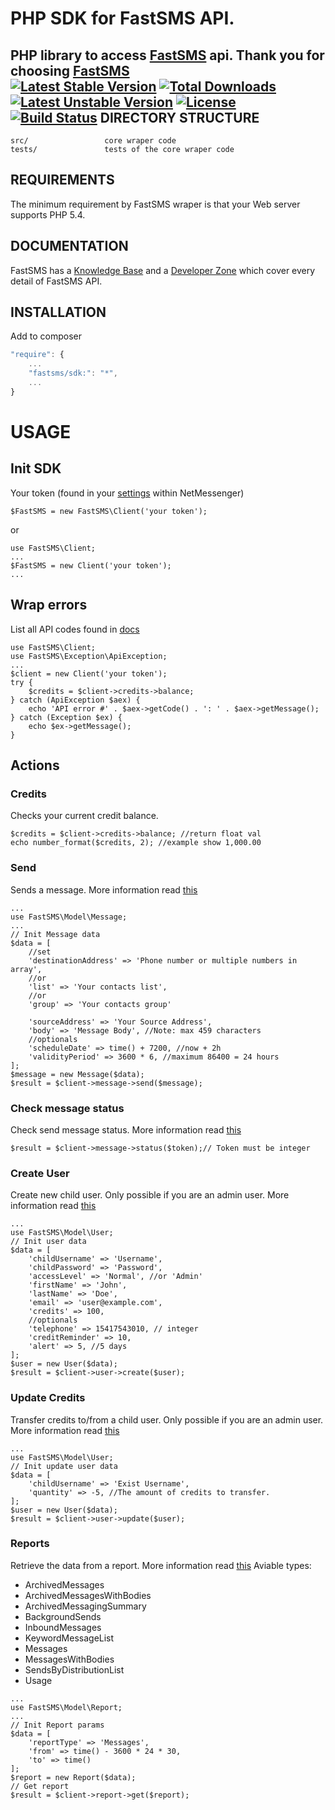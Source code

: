 PHP SDK for FastSMS API.
===========================
PHP library to access [FastSMS](http://www.fastsms.co.uk/) api.
Thank you for choosing [FastSMS](http://www.fastsms.co.uk/)<br/>
[![Latest Stable Version](https://poser.pugx.org/netsecrets/fastsms/v/stable)](https://packagist.org/packages/netsecrets/fastsms)
[![Total Downloads](https://poser.pugx.org/netsecrets/fastsms/downloads)](https://packagist.org/packages/netsecrets/fastsms)
[![Latest Unstable Version](https://poser.pugx.org/netsecrets/fastsms/v/unstable)](https://packagist.org/packages/netsecrets/fastsms)
[![License](https://poser.pugx.org/netsecrets/fastsms/license)](https://packagist.org/packages/netsecrets/fastsms)
[![Build Status](https://travis-ci.org/LEZGROLLC/FastSMS-PHP-SDK.svg)](https://travis-ci.org/LEZGROLLC/FastSMS-PHP-SDK)
DIRECTORY STRUCTURE
-------------------

```
src/                 core wraper code
tests/               tests of the core wraper code
```

REQUIREMENTS
------------

The minimum requirement by FastSMS wraper is that your Web server supports PHP 5.4.

DOCUMENTATION
-------------
FastSMS has a [Knowledge Base](http://support.fastsms.co.uk/knowledgebase/) and 
a [Developer Zone](http://support.fastsms.co.uk/knowledgebase/category/developer-zone/) which cover every detail of FastSMS API.

INSTALLATION
-------------
Add to composer
```js
"require": {
    ...
    "fastsms/sdk:": "*",
    ...
}
```

USAGE
=============
Init SDK
-------------
Your token (found in your [settings](https://my.fastsms.co.uk/account/settings) within NetMessenger)
```
$FastSMS = new FastSMS\Client('your token');
```
or
```
use FastSMS\Client;
...
$FastSMS = new Client('your token');
...
```

Wrap errors
-------------
List all API codes found in [docs](http://support.fastsms.co.uk/knowledgebase/http-documentation/#ErrorCodes)
```
use FastSMS\Client;
use FastSMS\Exception\ApiException;
...
$client = new Client('your token');
try {
    $credits = $client->credits->balance;
} catch (ApiException $aex) {
    echo 'API error #' . $aex->getCode() . ': ' . $aex->getMessage();
} catch (Exception $ex) {
    echo $ex->getMessage();
}
```

Actions
-------------
### Credits
Checks your current credit balance.
```
$credits = $client->credits->balance; //return float val
echo number_format($credits, 2); //example show 1,000.00
```

### Send
Sends a message. More information read [this](http://support.fastsms.co.uk/knowledgebase/http-documentation/#SendMessage)
```
...
use FastSMS\Model\Message;
...
// Init Message data
$data = [
    //set
    'destinationAddress' => 'Phone number or multiple numbers in array',
    //or
    'list' => 'Your contacts list',
    //or
    'group' => 'Your contacts group'

    'sourceAddress' => 'Your Source Address',
    'body' => 'Message Body', //Note: max 459 characters
    //optionals
    'scheduleDate' => time() + 7200, //now + 2h
    'validityPeriod' => 3600 * 6, //maximum 86400 = 24 hours
];
$message = new Message($data);
$result = $client->message->send($message);
```

### Check message status
Check send message status. More information read [this](http://support.fastsms.co.uk/knowledgebase/http-documentation/#CheckMessageStatus)
```
$result = $client->message->status($token);// Token must be integer
```

### Create User
Create new child user. Only possible if you are an admin user. More information read [this](http://support.fastsms.co.uk/knowledgebase/http-documentation/#CreateUser)
```
...
use FastSMS\Model\User;
// Init user data
$data = [
    'childUsername' => 'Username',
    'childPassword' => 'Password',
    'accessLevel' => 'Normal', //or 'Admin'
    'firstName' => 'John',
    'lastName' => 'Doe',
    'email' => 'user@example.com',
    'credits' => 100,
    //optionals
    'telephone' => 15417543010, // integer
    'creditReminder' => 10,
    'alert' => 5, //5 days
];
$user = new User($data);
$result = $client->user->create($user);
```

### Update Credits
Transfer credits to/from a child user. Only possible if you are an admin user. More information read [this](http://support.fastsms.co.uk/knowledgebase/http-documentation/#UpdateCredits)
```
...
use FastSMS\Model\User;
// Init update user data
$data = [
    'childUsername' => 'Exist Username',
    'quantity' => -5, //The amount of credits to transfer.
];
$user = new User($data);
$result = $client->user->update($user);
```

### Reports
Retrieve the data from a report. More information read [this](http://support.fastsms.co.uk/knowledgebase/http-documentation/#Reports)
Aviable types:
- ArchivedMessages
- ArchivedMessagesWithBodies
- ArchivedMessagingSummary
- BackgroundSends
- InboundMessages
- KeywordMessageList
- Messages
- MessagesWithBodies
- SendsByDistributionList
- Usage
```
...
use FastSMS\Model\Report;
...
// Init Report params
$data = [
    'reportType' => 'Messages',
    'from' => time() - 3600 * 24 * 30,
    'to' => time()
];
$report = new Report($data);
// Get report
$result = $client->report->get($report);
```